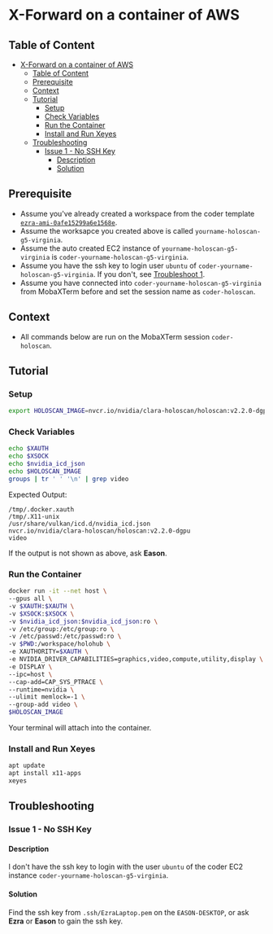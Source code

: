 # X-Forward on a container of AWS
## Table of Content
- [X-Forward on a container of AWS](#x-forward-on-a-container-of-aws)
  - [Table of Content](#table-of-content)
  - [Prerequisite](#prerequisite)
  - [Context](#context)
  - [Tutorial](#tutorial)
    - [Setup](#setup)
    - [Check Variables](#check-variables)
    - [Run the Container](#run-the-container)
    - [Install and Run Xeyes](#install-and-run-xeyes)
  - [Troubleshooting](#troubleshooting)
    - [Issue 1 - No SSH Key](#issue-1---no-ssh-key)
      - [Description](#description)
      - [Solution](#solution)


## Prerequisite
- Assume you've already created a workspace from the coder template [`ezra-ami-0afe15299a6e1568e`](https://l0bs2qt3brgg6.pit-1.try.coder.app/templates/ezra-ami-0afe15299a6e1568e).
- Assume the worksapce you created above is called `yourname-holoscan-g5-virginia`.
- Assume the auto created EC2 instance of `yourname-holoscan-g5-virginia` is `coder-yourname-holoscan-g5-virginia`.
- Assume you have the ssh key to login user `ubuntu` of `coder-yourname-holoscan-g5-virginia`. If you don't, see [Troubleshoot 1](#issue-1---no-ssh-key).
- Assume you have connected into `coder-yourname-holoscan-g5-virginia` from MobaXTerm before and set the session name as `coder-holoscan`.
## Context
- All commands below are run on the MobaXTerm session `coder-holoscan`.
## Tutorial
### Setup
```bash
export HOLOSCAN_IMAGE=nvcr.io/nvidia/clara-holoscan/holoscan:v2.2.0-dgpu
```
### Check Variables
```bash 
echo $XAUTH
echo $XSOCK
echo $nvidia_icd_json
echo $HOLOSCAN_IMAGE
groups | tr ' ' '\n' | grep video
```
Expected Output:
```
/tmp/.docker.xauth
/tmp/.X11-unix
/usr/share/vulkan/icd.d/nvidia_icd.json
nvcr.io/nvidia/clara-holoscan/holoscan:v2.2.0-dgpu
video
```
If the output is not shown as above, ask **Eason**.
### Run the Container
```bash
docker run -it --net host \
--gpus all \
-v $XAUTH:$XAUTH \
-v $XSOCK:$XSOCK \
-v $nvidia_icd_json:$nvidia_icd_json:ro \
-v /etc/group:/etc/group:ro \
-v /etc/passwd:/etc/passwd:ro \
-v $PWD:/workspace/holohub \
-e XAUTHORITY=$XAUTH \
-e NVIDIA_DRIVER_CAPABILITIES=graphics,video,compute,utility,display \
-e DISPLAY \
--ipc=host \
--cap-add=CAP_SYS_PTRACE \
--runtime=nvidia \
--ulimit memlock=-1 \
--group-add video \
$HOLOSCAN_IMAGE
```
Your terminal will attach into the container.
### Install and Run Xeyes
```bash
apt update
apt install x11-apps
xeyes
```
## Troubleshooting
### Issue 1 - No SSH Key
#### Description
I don't have the ssh key to login with the user `ubuntu` of the coder EC2 instance `coder-yourname-holoscan-g5-virginia`.
#### Solution
Find the ssh key from `.ssh/EzraLaptop.pem` on the `EASON-DESKTOP`, or ask **Ezra** or **Eason** to gain the ssh key.

